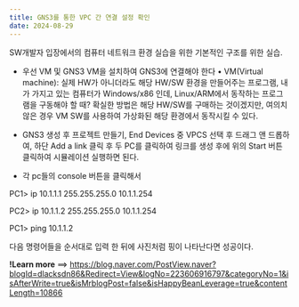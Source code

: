 ```yaml
---
title: GNS3를 통한 VPC 간 연결 설정 확인
date: 2024-08-29
---
```


SW개발자 입장에서의 컴퓨터 네트워크 환경 실습을 위한 기본적인 구조를 위한 실습.

<!--more-->

- 우선 VM 및 GNS3 VM을 설치하여 GNS3에 연결해야 한다 • VM(Virtual machine): 실제 HW가 아니더라도 해당 HW/SW 환경을 만들어주는 프로그램, 내가 가지고 있는 컴퓨터가 Windows/x86 인데, Linux/ARM에서 동작하는 프로그램을 구동해야 할 때? 확실한 방법은 해당 HW/SW를 구매하는 것이겠지만, 여의치 않은 경우 VM SW를 사용하여 가상화된 해당 환경에서 동작시킬 수 있다.

- GNS3 생성 후 프로젝트 만들기, End Devices 중 VPCS 선택 후 드래그 앤 드롭하여, 하단 Add a link 클릭 후 두 PC를 클릭하여 링크를 생성 후에 위의 Start 버튼 클릭하여 시뮬레이션 실행하면 된다.

- 각 pc들의 console 버튼을 클릭해서 

PC1> ip 10.1.1.1 255.255.255.0 10.1.1.254

PC2> ip 10.1.1.2 255.255.255.0 10.1.1.254

PC1> ping 10.1.1.2 

다음 명령어들을 순서대로 입력 한 뒤에 사진처럼 핑이 나타난다면 성공이다.


**!Learn more** ==> https://blog.naver.com/PostView.naver?blogId=dlacksdn86&Redirect=View&logNo=223606916797&categoryNo=1&isAfterWrite=true&isMrblogPost=false&isHappyBeanLeverage=true&contentLength=10866